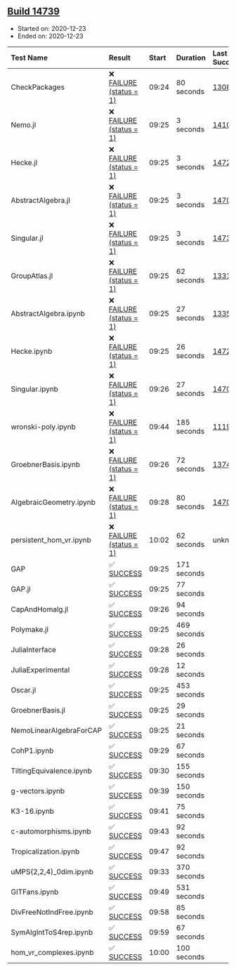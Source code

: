 ## [Build 14739](https://oscarci.mathematik.uni-kl.de/job/oscar/14739/)

* Started on: 2020-12-23
* Ended on: 2020-12-23

| Test Name    | Result | Start | Duration | Last Success | First Failure |
|:-------------|:-------|:------|:---------|:-------------|:--------------|
| CheckPackages | ❌ [FAILURE (status = 1)](https://oscarci.mathematik.uni-kl.de/job/oscar/14739/artifact/logs/build-14739/CheckPackages.log) | 09:24 | 80 seconds | [13085](https://oscarci.mathematik.uni-kl.de/job/oscar/13085/) | [13086](https://oscarci.mathematik.uni-kl.de/job/oscar/13086/) |
| Nemo.jl | ❌ [FAILURE (status = 1)](https://oscarci.mathematik.uni-kl.de/job/oscar/14739/artifact/logs/build-14739/Nemo.jl.log) | 09:25 | 3 seconds | [14101](https://oscarci.mathematik.uni-kl.de/job/oscar/14101/) | [14102](https://oscarci.mathematik.uni-kl.de/job/oscar/14102/) |
| Hecke.jl | ❌ [FAILURE (status = 1)](https://oscarci.mathematik.uni-kl.de/job/oscar/14739/artifact/logs/build-14739/Hecke.jl.log) | 09:25 | 3 seconds | [14723](https://oscarci.mathematik.uni-kl.de/job/oscar/14723/) | [14724](https://oscarci.mathematik.uni-kl.de/job/oscar/14724/) |
| AbstractAlgebra.jl | ❌ [FAILURE (status = 1)](https://oscarci.mathematik.uni-kl.de/job/oscar/14739/artifact/logs/build-14739/AbstractAlgebra.jl.log) | 09:25 | 3 seconds | [14701](https://oscarci.mathematik.uni-kl.de/job/oscar/14701/) | [14702](https://oscarci.mathematik.uni-kl.de/job/oscar/14702/) |
| Singular.jl | ❌ [FAILURE (status = 1)](https://oscarci.mathematik.uni-kl.de/job/oscar/14739/artifact/logs/build-14739/Singular.jl.log) | 09:25 | 3 seconds | [14732](https://oscarci.mathematik.uni-kl.de/job/oscar/14732/) | [14733](https://oscarci.mathematik.uni-kl.de/job/oscar/14733/) |
| GroupAtlas.jl | ❌ [FAILURE (status = 1)](https://oscarci.mathematik.uni-kl.de/job/oscar/14739/artifact/logs/build-14739/GroupAtlas.jl.log) | 09:25 | 62 seconds | [13311](https://oscarci.mathematik.uni-kl.de/job/oscar/13311/) | [13312](https://oscarci.mathematik.uni-kl.de/job/oscar/13312/) |
| AbstractAlgebra.ipynb | ❌ [FAILURE (status = 1)](https://oscarci.mathematik.uni-kl.de/job/oscar/14739/artifact/logs/build-14739/AbstractAlgebra.ipynb.log) | 09:25 | 27 seconds | [13355](https://oscarci.mathematik.uni-kl.de/job/oscar/13355/) | [13356](https://oscarci.mathematik.uni-kl.de/job/oscar/13356/) |
| Hecke.ipynb | ❌ [FAILURE (status = 1)](https://oscarci.mathematik.uni-kl.de/job/oscar/14739/artifact/logs/build-14739/Hecke.ipynb.log) | 09:25 | 26 seconds | [14723](https://oscarci.mathematik.uni-kl.de/job/oscar/14723/) | [14724](https://oscarci.mathematik.uni-kl.de/job/oscar/14724/) |
| Singular.ipynb | ❌ [FAILURE (status = 1)](https://oscarci.mathematik.uni-kl.de/job/oscar/14739/artifact/logs/build-14739/Singular.ipynb.log) | 09:26 | 27 seconds | [14701](https://oscarci.mathematik.uni-kl.de/job/oscar/14701/) | [14702](https://oscarci.mathematik.uni-kl.de/job/oscar/14702/) |
| wronski-poly.ipynb | ❌ [FAILURE (status = 1)](https://oscarci.mathematik.uni-kl.de/job/oscar/14739/artifact/logs/build-14739/wronski-poly.ipynb.log) | 09:44 | 185 seconds | [11192](https://oscarci.mathematik.uni-kl.de/job/oscar/11192/) | [11193](https://oscarci.mathematik.uni-kl.de/job/oscar/11193/) |
| GroebnerBasis.ipynb | ❌ [FAILURE (status = 1)](https://oscarci.mathematik.uni-kl.de/job/oscar/14739/artifact/logs/build-14739/GroebnerBasis.ipynb.log) | 09:26 | 72 seconds | [13748](https://oscarci.mathematik.uni-kl.de/job/oscar/13748/) | [13749](https://oscarci.mathematik.uni-kl.de/job/oscar/13749/) |
| AlgebraicGeometry.ipynb | ❌ [FAILURE (status = 1)](https://oscarci.mathematik.uni-kl.de/job/oscar/14739/artifact/logs/build-14739/AlgebraicGeometry.ipynb.log) | 09:28 | 80 seconds | [14701](https://oscarci.mathematik.uni-kl.de/job/oscar/14701/) | [14702](https://oscarci.mathematik.uni-kl.de/job/oscar/14702/) |
| persistent_hom_vr.ipynb | ❌ [FAILURE (status = 1)](https://oscarci.mathematik.uni-kl.de/job/oscar/14739/artifact/logs/build-14739/persistent_hom_vr.ipynb.log) | 10:02 | 62 seconds | unknown | unknown |
| GAP | ✅ [SUCCESS](https://oscarci.mathematik.uni-kl.de/job/oscar/14739/artifact/logs/build-14739/GAP.log) | 09:25 | 171 seconds |  |  |
| GAP.jl | ✅ [SUCCESS](https://oscarci.mathematik.uni-kl.de/job/oscar/14739/artifact/logs/build-14739/GAP.jl.log) | 09:25 | 77 seconds |  |  |
| CapAndHomalg.jl | ✅ [SUCCESS](https://oscarci.mathematik.uni-kl.de/job/oscar/14739/artifact/logs/build-14739/CapAndHomalg.jl.log) | 09:26 | 94 seconds |  |  |
| Polymake.jl | ✅ [SUCCESS](https://oscarci.mathematik.uni-kl.de/job/oscar/14739/artifact/logs/build-14739/Polymake.jl.log) | 09:25 | 469 seconds |  |  |
| JuliaInterface | ✅ [SUCCESS](https://oscarci.mathematik.uni-kl.de/job/oscar/14739/artifact/logs/build-14739/JuliaInterface.log) | 09:28 | 26 seconds |  |  |
| JuliaExperimental | ✅ [SUCCESS](https://oscarci.mathematik.uni-kl.de/job/oscar/14739/artifact/logs/build-14739/JuliaExperimental.log) | 09:28 | 12 seconds |  |  |
| Oscar.jl | ✅ [SUCCESS](https://oscarci.mathematik.uni-kl.de/job/oscar/14739/artifact/logs/build-14739/Oscar.jl.log) | 09:25 | 453 seconds |  |  |
| GroebnerBasis.jl | ✅ [SUCCESS](https://oscarci.mathematik.uni-kl.de/job/oscar/14739/artifact/logs/build-14739/GroebnerBasis.jl.log) | 09:25 | 29 seconds |  |  |
| NemoLinearAlgebraForCAP | ✅ [SUCCESS](https://oscarci.mathematik.uni-kl.de/job/oscar/14739/artifact/logs/build-14739/NemoLinearAlgebraForCAP.log) | 09:25 | 21 seconds |  |  |
| CohP1.ipynb | ✅ [SUCCESS](https://oscarci.mathematik.uni-kl.de/job/oscar/14739/artifact/logs/build-14739/CohP1.ipynb.log) | 09:29 | 67 seconds |  |  |
| TiltingEquivalence.ipynb | ✅ [SUCCESS](https://oscarci.mathematik.uni-kl.de/job/oscar/14739/artifact/logs/build-14739/TiltingEquivalence.ipynb.log) | 09:30 | 155 seconds |  |  |
| g-vectors.ipynb | ✅ [SUCCESS](https://oscarci.mathematik.uni-kl.de/job/oscar/14739/artifact/logs/build-14739/g-vectors.ipynb.log) | 09:39 | 150 seconds |  |  |
| K3-16.ipynb | ✅ [SUCCESS](https://oscarci.mathematik.uni-kl.de/job/oscar/14739/artifact/logs/build-14739/K3-16.ipynb.log) | 09:41 | 75 seconds |  |  |
| c-automorphisms.ipynb | ✅ [SUCCESS](https://oscarci.mathematik.uni-kl.de/job/oscar/14739/artifact/logs/build-14739/c-automorphisms.ipynb.log) | 09:43 | 92 seconds |  |  |
| Tropicalization.ipynb | ✅ [SUCCESS](https://oscarci.mathematik.uni-kl.de/job/oscar/14739/artifact/logs/build-14739/Tropicalization.ipynb.log) | 09:47 | 92 seconds |  |  |
| uMPS(2,2,4)_0dim.ipynb | ✅ [SUCCESS](https://oscarci.mathematik.uni-kl.de/job/oscar/14739/artifact/logs/build-14739/uMPS-2-2-4-_0dim.ipynb.log) | 09:33 | 370 seconds |  |  |
| GITFans.ipynb | ✅ [SUCCESS](https://oscarci.mathematik.uni-kl.de/job/oscar/14739/artifact/logs/build-14739/GITFans.ipynb.log) | 09:49 | 531 seconds |  |  |
| DivFreeNotIndFree.ipynb | ✅ [SUCCESS](https://oscarci.mathematik.uni-kl.de/job/oscar/14739/artifact/logs/build-14739/DivFreeNotIndFree.ipynb.log) | 09:58 | 85 seconds |  |  |
| SymAlgIntToS4rep.ipynb | ✅ [SUCCESS](https://oscarci.mathematik.uni-kl.de/job/oscar/14739/artifact/logs/build-14739/SymAlgIntToS4rep.ipynb.log) | 09:59 | 67 seconds |  |  |
| hom_vr_complexes.ipynb | ✅ [SUCCESS](https://oscarci.mathematik.uni-kl.de/job/oscar/14739/artifact/logs/build-14739/hom_vr_complexes.ipynb.log) | 10:00 | 100 seconds |  |  |
